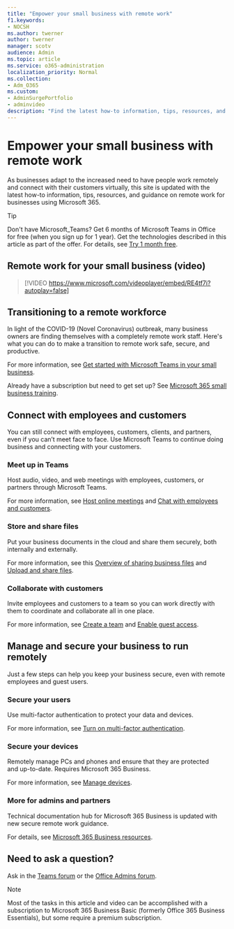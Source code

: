 ```yaml
---
title: "Empower your small business with remote work"
f1.keywords:
- NOCSH
ms.author: twerner
author: twerner
manager: scotv
audience: Admin
ms.topic: article
ms.service: o365-administration
localization_priority: Normal
ms.collection: 
- Adm_O365
ms.custom: 
- AdminSurgePortfolio
- adminvideo
description: "Find the latest how-to information, tips, resources, and guidance on remote work for businesses using Microsoft 365."
---
```


# Empower your small business with remote work

As businesses adapt to the increased need to have people work remotely and connect with their customers virtually, this site is updated with the latest how-to information, tips, resources, and guidance on remote work for businesses using Microsoft 365.

>[!TIP]
>Don't have Microsoft_Teams? Get 6 months of Microsoft Teams in Office for free (when you sign up for 1 year). Get the technologies described in this article as part of the offer. For details, see [Try 1 month free](https://aka.ms/SMBTeamsOffer).

## Remote work for your small business (video)

> [!VIDEO https://www.microsoft.com/videoplayer/embed/RE4tf7i?autoplay=false]

## Transitioning to a remote workforce

In light of the COVID-19 (Novel Coronavirus) outbreak, many business owners are finding themselves with a completely remote work staff. Here's what you can do to make a transition to remote work safe, secure, and productive.

For more information, see [Get started with Microsoft Teams in your small business](https://support.microsoft.com/office/get-started-with-microsoft-teams-in-your-small-business-184f1aba-2f91-43f0-86e1-9fae607e24f6).

Already have a subscription but need to get set up? See [Microsoft 365 small business training](https://support.microsoft.com/office/set-up-your-small-business-6ab4bbcd-79cf-4000-a0bd-d42ce4d12816).

## Connect with employees and customers

You can still connect with employees, customers, clients, and partners, even if you can’t meet face to face. Use Microsoft Teams to continue doing business and connecting with your customers. 

### Meet up in Teams

Host audio, video, and web meetings with employees, customers, or partners through Microsoft Teams.

For more information, see [Host online meetings](https://support.microsoft.com/topic/host-online-meetings-for-your-business-d5101f5c-30e3-4097-bb10-6d2fdeb9cf53) and [Chat with employees and customers](https://support.microsoft.com/office/chat-with-employees-and-customers-65748808-a403-462c-a6e1-b169e5bc6c92).

### Store and share files

Put your business documents in the cloud and share them securely, both internally and externally.

For more information, see this [Overview of sharing business files](https://support.microsoft.com/topic/share-your-business-files-overview-6725104a-6df7-4778-99c4-c06217dffecc) and [Upload and share files](https://support.microsoft.com/office/upload-and-share-files-57b669db-678e-424e-b0a0-15d19215cb12).

### Collaborate with customers

Invite employees and customers to a team so you can work directly with them to coordinate and collaborate all in one place.

For more information, see [Create a team](https://support.microsoft.com/office/create-a-team-with-guests-11fbb083-52ee-434d-8c6e-63711fdafac7) and [Enable guest access](https://docs.microsoft.com/MicrosoftTeams/guest-joins).

## Manage and secure your business to run remotely

Just a few steps can help you keep your business secure, even with remote employees and guest users.

### Secure your users

Use multi-factor authentication to protect your data and devices.

For more information, see [Turn on multi-factor authentication](https://support.microsoft.com/office/secure-employee-accounts-with-mfa-in-microsoft-365-business-e12187b8-216a-4490-9e3b-df34a06fb787).

### Secure your devices

Remotely manage PCs and phones​ and ensure that they are protected and up-to-date. Requires Microsoft 365 Business.

For more information, see [Manage devices](https://support.microsoft.com/office/manage-policies-for-windows-10-pcs-5b5aec9e-e267-463a-bc39-54753375e579).

### More for admins and partners

Technical documentation hub for Microsoft 365 Business is updated with new secure remote work guidance.

For details, see [Microsoft 365 Business resources](https://docs.microsoft.com/microsoft-365/business).

## Need to ask a question? 

Ask in the [Teams forum](https://answers.microsoft.com/msteams/forum) or the [Office Admins forum](https://answers.microsoft.com).

> [!NOTE]
> Most of the tasks in this article and video can be accomplished with a subscription to Microsoft 365 Business Basic (formerly Office 365 Business Essentials), but some require a premium subscription. 